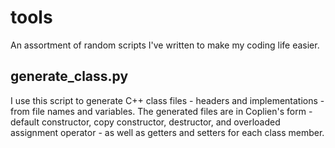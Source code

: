 # tools

An assortment of random scripts I've written to make my coding life easier.

## generate_class.py

I use this script to generate C++ class files - headers and implementations - from file names and variables.
The generated files are in Coplien's form - default constructor, copy constructor, destructor, and overloaded
assignment operator - as well as getters and setters for each class member.

